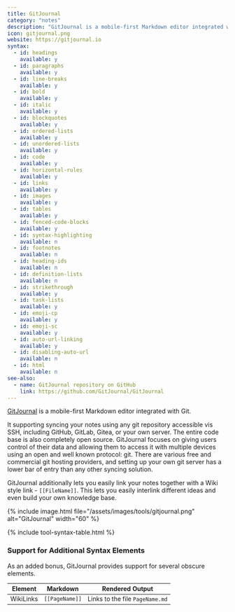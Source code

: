 ```yaml
---
title: GitJournal
category: "notes"
description: "GitJournal is a mobile-first Markdown editor integrated with Git."
icon: gitjournal.png
website: https://gitjournal.io
syntax:
  - id: headings
    available: y
  - id: paragraphs
    available: y
  - id: line-breaks
    available: y
  - id: bold
    available: y
  - id: italic
    available: y
  - id: blockquotes
    available: y
  - id: ordered-lists
    available: y
  - id: unordered-lists
    available: y
  - id: code
    available: y
  - id: horizontal-rules
    available: y
  - id: links
    available: y
  - id: images
    available: y
  - id: tables
    available: y
  - id: fenced-code-blocks
    available: y
  - id: syntax-highlighting
    available: n
  - id: footnotes
    available: n
  - id: heading-ids
    available: n
  - id: definition-lists
    available: n
  - id: strikethrough
    available: y
  - id: task-lists
    available: y
  - id: emoji-cp
    available: y
  - id: emoji-sc
    available: y
  - id: auto-url-linking
    available: y
  - id: disabling-auto-url
    available: n
  - id: html
    available: n
see-also:
  - name: GitJournal repository on GitHub
    link: https://github.com/GitJournal/GitJournal
---
```


[GitJournal](https://gitjournal.io) is a mobile-first Markdown editor integrated with Git.

It supporting syncing your notes using any git repository accessible vis SSH, including GitHub, GitLab, Gitea, or your own server. The entire code base is also completely open source. GitJournal focuses on giving users control of their data and allowing them to access it with multiple devices using an open and well known protocol: git. There are various free and commercial git hosting providers, and setting up your own git server has a lower bar of entry than any other syncing solution.

GitJournal additionally lets you easily link your notes together with a Wiki style link - ``[[FileName]]``.  This lets you easily interlink different ideas and even build your own knowledge base.

{% include image.html file="/assets/images/tools/gitjournal.png" alt="GitJournal" width="60" %}

{% include tool-syntax-table.html %}

### Support for Additional Syntax Elements

As an added bonus, GitJournal provides support for several obscure elements.

<table class="table table-bordered" style="font-size: 14px">
  <thead class="thead-light">
    <tr>
      <th>Element</th>
      <th>Markdown</th>
      <th>Rendered Output</th>
    </tr>
  </thead>
  <tbody>
    <tr>
      <td>WikiLinks</td>
      <td><code>[[PageName]]</code></td>
      <td>Links to the file <code>PageName.md</code></td>
    </tr>
  </tbody>
</table>
